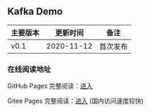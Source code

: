 ## Kafka Demo


| 主要版本 | 更新时间       | 备注             |
| ---- | ---------- | -------------- |
| v0.1 | 2020-11-12 | 首次发布           |


### 在线阅读地址

GitHub Pages 完整阅读：[进入](https://chassic.github.io/KafkaDemo/)

Gitee Pages 完整阅读：[进入](http://chassic.gitee.io/KafkaDemo) (国内访问速度较快)

